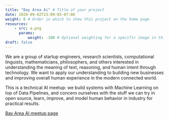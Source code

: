 ```yaml
---
title: "Bay Area Ai" # Title of your project
date: 2020-09-02T23:09:03-07:00
weight: 0 # Order in which to show this project on the home page
resources:
    - src: a.png
      params:
          weight: -100 # Optional weighting for a specific image in this project folder
draft: false
---
```


We are a group of startup engineers, research scientists, computational linguists, mathematicians, philosophers, and others interested in understanding the meaning of text, reasoning, and human intent through technology. We want to apply our understanding to building new businesses and improving overall human experience in the modern connected world.

This is a technical AI meetup: we build systems with Machine Learning on top of Data Pipelines, and concern ourselves with the stuff we can try in open source, learn, improve, and model human behavior in industry for practical results.

[Bay Area AI meetup page](https://www.meetup.com/bay-area-ai/)